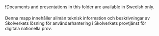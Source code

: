 ❗Documents and presentations in this folder are available in Swedish only.

Denna mapp innehåller allmän teknisk information och beskrivningar av Skolverkets lösning för användarhantering i Skolverkets provtjänst för digitala nationella prov. 
